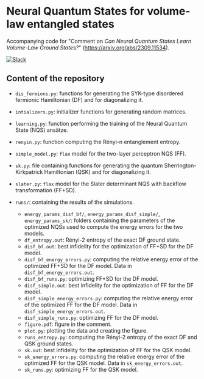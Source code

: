# Neural Quantum States for volume-law entangled states
Accompanying code for "Comment on *Can Neural Quantum States Learn Volume-Law Ground States?*" (https://arxiv.org/abs/2309.11534).

[![Slack](https://img.shields.io/badge/slack-chat-green.svg)](https://join.slack.com/t/mlquantum/shared_invite/zt-19wibmfdv-LLRI6i43wrLev6oQX0OfOw)


## Content of the repository

- `dis_fermions.py`: functions for generating the SYK-type disordered fermionic Hamiltonian (DF) and for diagonalizing it.
- `intializers.py`: initializer functions for generating random matrices.
- `learning.py`: function performing the training of the Neural Quantum State (NQS) ansätze.
- `renyin.py`: function computing the Rényi-n entanglement entropy.
- `simple_model.py`: `flax` model for the two-layer perceptron NQS (FF).
- `sk.py`: file containing functions for generating the quantum Sherrington-Kirkpatrick Hamiltonian (QSK) and for diagonalizing it.
- `slater.py`: `flax` model for the Slater determinant NQS with backflow transformation (FF+SD).

- `runs/`: containing the results of the simulations.
    - `energy_params_disf_bf/`, `energy_params_disf_simple/`, `energy_params_sk/`: folders containing the parameters of the optimized NQSs used to compute the energy errors for the two models.
    - `df_entropy.out`: Rényi-2 entropy of the exact DF ground state. 
    - `disf_bf.out`: best infidelity for the optimization of FF+SD for the DF model. 
    - `disf_bf_energy_errors.py`: computing the relative energy error of the optimized FF+SD for the DF model. Data in `disf_bf_energy_errors.out`.
    - `disf_bf_runs.py`: optimizing FF+SD for the DF model. 
    - `disf_simple.out`: best infidelity for the optimization of FF for the DF model. 
    - `disf_simple_energy_errors.py`: computing the relative energy error of the optimized FF for the DF model. Data in `disf_simple_energy_errors.out`.
    - `disf_simple_runs.py`: optimizing FF for the DF model. 
    - `figure.pdf`: figure in the comment. 
    - `plot.py`: plotting the data and creating the figure.
    - `runs_entropy.py`: computing the Rényi-2 entropy of the exact DF and QSK ground states. 
    - `sk.out`: best infidelity for the optimization of FF for the QSK model. 
    - `sk_energy_errors.py`: computing the relative energy error of the optimized FF for the QSK model. Data in `sk_energy_errors.out`.
    - `sk_runs.py`: optimizing FF for the QSK model. 




